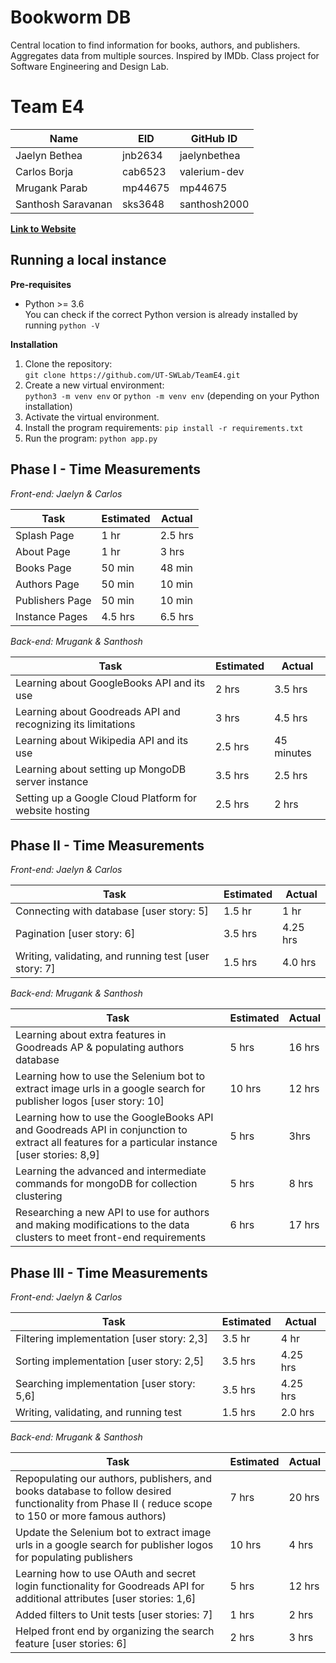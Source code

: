 # Bookworm DB
Central location to find information for books, authors, and publishers. Aggregates data from multiple sources. Inspired by IMDb. Class project for Software Engineering and Design Lab. 

# Team E4
Name | EID | GitHub ID
--- | --- | ---
Jaelyn Bethea | jnb2634 | jaelynbethea
Carlos Borja | cab6523 | valerium-dev
Mrugank Parab | mp44675 | mp44675
Santhosh Saravanan |sks3648 | santhosh2000

**[Link to Website](https://bookworm-db.herokuapp.com/)**

## Running a local instance
**Pre-requisites**  
- Python >= 3.6  
You can check if the correct Python version is already installed by running `python -V`

**Installation**
1. Clone the repository:  
`git clone https://github.com/UT-SWLab/TeamE4.git`
2. Create a new virtual environment:  
`python3 -m venv env` or `python -m venv env` (depending on your Python installation)
3. Activate the virtual environment.
4. Install the program requirements:
`pip install -r requirements.txt`
5. Run the program:
`python app.py`


## Phase I - Time Measurements
*Front-end: Jaelyn & Carlos*

Task | Estimated | Actual
--- | --- | ---
Splash Page | 1 hr | 2.5 hrs
About Page | 1 hr | 3 hrs
Books Page | 50 min | 48 min
Authors Page | 50 min | 10 min
Publishers Page | 50 min | 10 min
Instance Pages | 4.5 hrs | 6.5 hrs

*Back-end: Mrugank & Santhosh*

Task | Estimated | Actual
--- | --- | ---
Learning about GoogleBooks API and its use | 2 hrs | 3.5 hrs
Learning about Goodreads API and recognizing its limitations | 3 hrs | 4.5 hrs
Learning about Wikipedia API and its use  | 2.5 hrs | 45 minutes
Learning about setting up MongoDB server instance | 3.5 hrs | 2.5 hrs 
Setting up a Google Cloud Platform for website hosting | 2.5 hrs | 2 hrs

## Phase II - Time Measurements
*Front-end: Jaelyn & Carlos*

Task | Estimated | Actual
--- | --- | ---
Connecting with database [user story: 5]| 1.5 hr | 1 hr
Pagination [user story: 6] | 3.5 hrs | 4.25 hrs
Writing, validating, and running test [user story: 7] | 1.5 hrs | 4.0 hrs

*Back-end: Mrugank & Santhosh*

Task | Estimated | Actual
--- | --- | ---
Learning about extra features in Goodreads AP & populating authors database | 5 hrs | 16 hrs
Learning how to use the Selenium bot to extract image urls in a google search for publisher logos [user story: 10] | 10 hrs | 12 hrs
Learning how to use the GoogleBooks API and Goodreads API in conjunction  to extract all features for a particular instance [user stories: 8,9]   | 5 hrs | 3hrs
Learning the advanced and intermediate commands for mongoDB for collection clustering  | 5 hrs | 8 hrs 
Researching a new API to use for authors and making modifications to the data clusters to meet front-end requirements | 6 hrs | 17 hrs


## Phase III - Time Measurements
*Front-end: Jaelyn & Carlos*

Task | Estimated | Actual
--- | --- | ---
Filtering implementation [user story: 2,3]| 3.5 hr | 4 hr
Sorting implementation [user story: 2,5] | 3.5 hrs | 4.25 hrs
Searching implementation [user story: 5,6] | 3.5 hrs | 4.25 hrs
Writing, validating, and running test | 1.5 hrs | 2.0 hrs

*Back-end: Mrugank & Santhosh*

Task | Estimated | Actual
--- | --- | ---
Repopulating our authors, publishers, and books database to follow desired functionality from Phase II ( reduce scope to 150 or more famous authors) | 7 hrs | 20 hrs
Update the  Selenium bot to extract image urls in a google search for publisher logos for populating publishers | 10 hrs | 4 hrs
Learning how to use OAuth and secret login functionality for Goodreads API for additional attributes [user stories: 1,6]   | 5 hrs | 12 hrs
Added filters to Unit tests [user stories: 7] | 1 hrs | 2 hrs 
Helped front end by organizing the search feature [user stories: 6] | 2 hrs | 3 hrs


